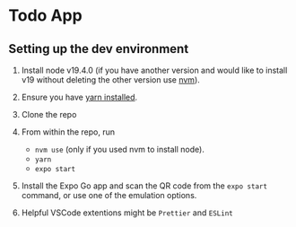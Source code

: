 # Todo App

## Setting up the dev environment

1. Install node v19.4.0 (if you have another version and would like to install v19 without deleting the other version use [nvm](https://github.com/nvm-sh/nvm)).

2. Ensure you have [yarn installed](https://yarnpkg.com/getting-started/install).

3. Clone the repo

4. From within the repo, run
    - `nvm use` (only if you used nvm to install node).
    - `yarn`
    - `expo start`

5. Install the Expo Go app and scan the QR code from the `expo start` command, or use one of the emulation options.

6. Helpful VSCode extentions might be `Prettier` and `ESLint`
